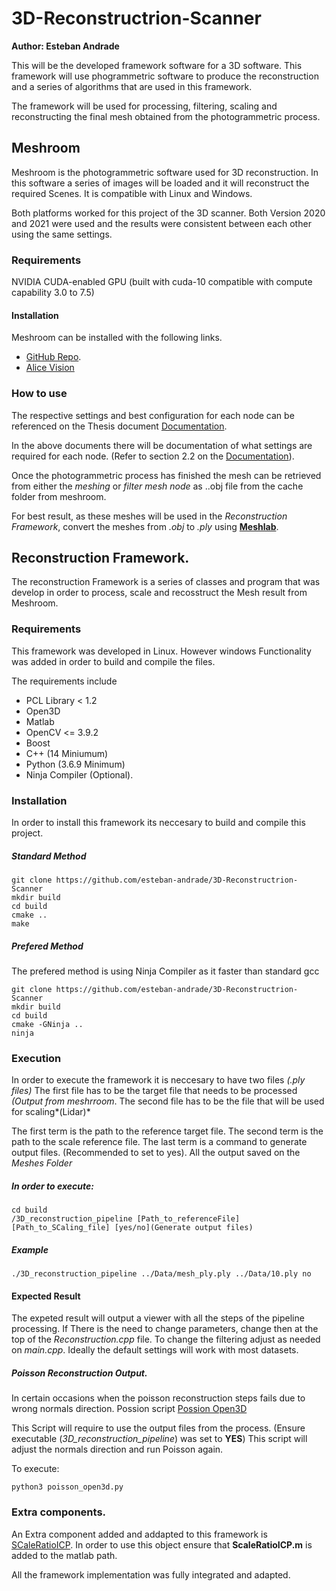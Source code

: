 # 3D-Reconstructrion-Scanner
**Author: Esteban Andrade**

This will be the developed framework software for a 3D software.
This framework will use phogrammetric software to produce the reconstruction and a series of algorithms that are used in this framework.

The framework will be used for processing, filtering, scaling and reconstructing the final mesh obtained from the photogrammetric process.

## Meshroom
Meshroom is the photogrammetric software used for 3D reconstruction. In this software a series of images will be loaded and it will reconstruct the required Scenes.
It is compatible with Linux and Windows.

Both platforms worked for this project of the 3D scanner. Both Version 2020 and 2021 were used and the results were consistent between each other using the same settings.

### Requirements
NVIDIA CUDA-enabled GPU (built with cuda-10 compatible with compute capability 3.0 to 7.5)

#### Installation
Meshroom can be installed with the following links.

- [GitHub Repo](https://github.com/alicevision/meshroom).
- [Alice Vision](https://alicevision.org/#meshroom)

### How to use
The respective settings and best configuration for each node can be referenced on the Thesis document [Documentation](https://github.com/esteban-andrade/3D-Reconstructrion-Scanner/blob/main/A21%20-%2004017%20Final%20Report%20Esteban%20Andrade%20Zambrano.pdf).

In the above documents there will be documentation of what settings are required for each node. (Refer to section 2.2 on the [Documentation](https://github.com/esteban-andrade/3D-Reconstructrion-Scanner/blob/main/A21%20-%2004017%20Final%20Report%20Esteban%20Andrade%20Zambrano.pdf)).

Once the photogrammetric process has finished the mesh can be retrieved from either the *meshing* or *filter mesh node* as ..obj file  from the cache folder from meshroom.

For best result, as these meshes will be used in the *Reconstruction Framework*, convert the meshes from *.obj* to *.ply* using **[Meshlab](https://www.meshlab.net/)**.

## Reconstruction Framework.
The reconstruction Framework is a series of classes and program that was develop in order to process, scale and recosstruct the Mesh result from Meshroom.

### Requirements
This framework was developed in Linux. However windows Functionality was added in order to build  and compile the files.

The requirements include

- PCL Library < 1.2
- Open3D
- Matlab 
- OpenCV <= 3.9.2
- Boost
- C++ (14 Miniumum)
- Python (3.6.9 Minimum)
- Ninja Compiler (Optional).

### Installation
In order to install this framework its neccesary to build and compile this project. 

##### Standard Method

```
git clone https://github.com/esteban-andrade/3D-Reconstructrion-Scanner
mkdir build
cd build
cmake ..
make
```
##### Prefered Method
The prefered method is using Ninja Compiler as it faster than standard gcc

```
git clone https://github.com/esteban-andrade/3D-Reconstructrion-Scanner
mkdir build
cd build
cmake -GNinja ..
ninja
```

### Execution

In order to execute the framework it is neccesary to have two files *(.ply files)*
The first file has to be the target file that needs to be processed *(Output from meshrroom*. The second file has to be the file that will be used for scaling*(Lidar)*

The first term is the path to the reference target file. The second term is the path to the scale reference file.
The last term is a command to generate output files. (Recommended to set to yes). All the output saved on the *Meshes Folder*

##### In order to execute:
```
cd build 
/3D_reconstruction_pipeline [Path_to_referenceFile] [Path_to_SCaling_file] [yes/no](Generate output files)
```

##### Example
```
./3D_reconstruction_pipeline ../Data/mesh_ply.ply ../Data/10.ply no
```

#### Expected Result
The expeted result will output a viewer with all the steps of the pipeline processing.
If There is the need to change parameters, change then at the top of the *Reconstruction.cpp* file. 
To change the filtering adjust as needed on *main.cpp*. 
Ideally the default settings will work with most datasets.

##### Poisson Reconstruction Output.
In certain occasions when the poisson reconstruction steps fails due to wrong normals direction.
Possion script [Possion Open3D](https://github.com/esteban-andrade/3D-Reconstructrion-Scanner/blob/main/poisson_open3d.py)

This Script will require to use the output files from the process. (Ensure executable (*3D_reconstruction_pipeline*) was set to **YES**)
This script will adjust the normals direction and run Poisson again.

To execute:

```
python3 poisson_open3d.py
```

### Extra components.
An Extra component added  and addapted to this framework is [SCaleRatioICP](https://github.com/linbaowei/ScaleRatioICP).
In order to use this object ensure that **ScaleRatioICP.m** is added to the matlab path.

All the framework implementation was fully integrated and adapted. 


